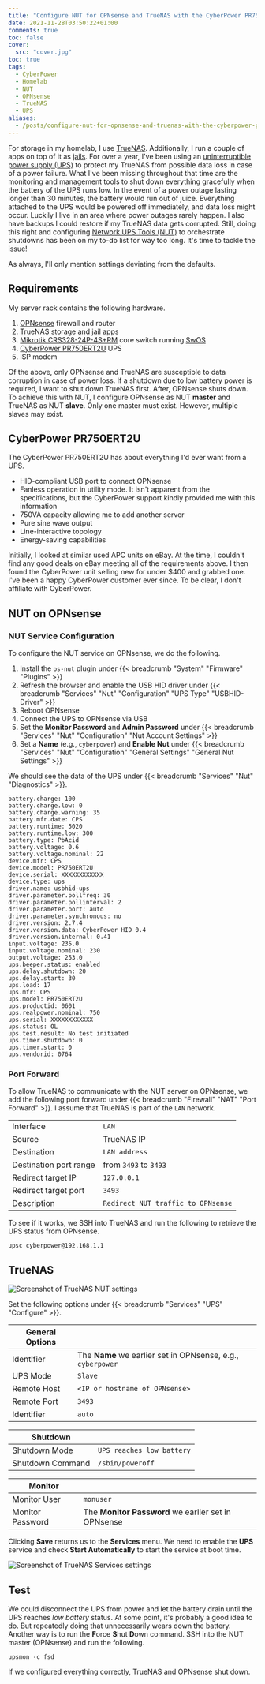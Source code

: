 ```yaml
---
title: "Configure NUT for OPNsense and TrueNAS with the CyberPower PR750ERT2U UPS"
date: 2021-11-28T03:50:22+01:00
comments: true
toc: false
cover:
  src: "cover.jpg"
toc: true
tags:
  - CyberPower
  - Homelab
  - NUT
  - OPNsense
  - TrueNAS
  - UPS
aliases:
  - /posts/configure-nut-for-opnsense-and-truenas-with-the-cyberpower-pr750ert2u-ups
---
```


For storage in my homelab, I use [TrueNAS](https://www.truenas.com/). Additionally, I run a couple of apps on top of it as [jails](https://docs.freebsd.org/en/books/handbook/jails/). For over a year, I've been using an [uninterruptible power supply (UPS)](https://en.wikipedia.org/wiki/Uninterruptible_power_supply) to protect my TrueNAS from possible data loss in case of a power failure. What I've been missing throughout that time are the monitoring and management tools to shut down everything gracefully when the battery of the UPS runs low. In the event of a power outage lasting longer than 30 minutes, the battery would run out of juice. Everything attached to the UPS would be powered off immediately, and data loss might occur. Luckily I live in an area where power outages rarely happen. I also have backups I could restore if my TrueNAS data gets corrupted. Still, doing this right and configuring [Network UPS Tools (NUT)](https://networkupstools.org/) to orchestrate shutdowns has been on my to-do list for way too long. It's time to tackle the issue!

<!--more-->

As always, I'll only mention settings deviating from the defaults.

## Requirements

My server rack contains the following hardware.

1. [OPNsense](https://opnsense.org/) firewall and router
2. TrueNAS storage and jail apps
3. [Mikrotik CRS328-24P-4S+RM](https://mikrotik.com/product/crs328_24p_4s_rm#fndtn-downloads) core switch running [SwOS](https://help.mikrotik.com/docs/pages/viewpage.action?pageId=76415036)
4. [CyberPower PR750ERT2U](https://www.cyberpower.com/global/en/product/sku/pr750ert2u) UPS
5. ISP modem

Of the above, only OPNsense and TrueNAS are susceptible to data corruption in case of power loss. If a shutdown due to low battery power is required, I want to shut down TrueNAS first. After, OPNsense shuts down. To achieve this with NUT, I configure OPNsense as NUT **master** and TrueNAS as NUT **slave**. Only one master must exist. However, multiple slaves may exist.

## CyberPower PR750ERT2U

The CyberPower PR750ERT2U has about everything I'd ever want from a UPS.

- HID-compliant USB port to connect OPNsense
- Fanless operation in utility mode. It isn't apparent from the specifications, but the CyberPower support kindly provided me with this information
- 750VA capacity allowing me to add another server
- Pure sine wave output
- Line-interactive topology
- Energy-saving capabilities

Initially, I looked at similar used APC units on eBay. At the time, I couldn't find any good deals on eBay meeting all of the requirements above. I then found the CyberPower unit selling new for under $400 and grabbed one. I've been a happy CyberPower customer ever since. To be clear, I don't affiliate with CyberPower.

## NUT on OPNsense

### NUT Service Configuration

To configure the NUT service on OPNsense, we do the following.

1. Install the `os-nut` plugin under {{< breadcrumb "System" "Firmware" "Plugins" >}}
2. Refresh the browser and enable the USB HID driver under {{< breadcrumb "Services" "Nut" "Configuration" "UPS Type" "USBHID-Driver" >}}
3. Reboot OPNsense
4. Connect the UPS to OPNsense via USB
5. Set the **Monitor Password** and **Admin Password** under {{< breadcrumb "Services" "Nut" "Configuration" "Nut Account Settings" >}}
6. Set a **Name** (e.g., `cyberpower`) and **Enable Nut** under {{< breadcrumb "Services" "Nut" "Configuration" "General Settings" "General Nut Settings" >}}

We should see the data of the UPS under {{< breadcrumb "Services" "Nut" "Diagnostics" >}}.

```text
battery.charge: 100
battery.charge.low: 0
battery.charge.warning: 35
battery.mfr.date: CPS
battery.runtime: 5020
battery.runtime.low: 300
battery.type: PbAcid
battery.voltage: 0.6
battery.voltage.nominal: 22
device.mfr: CPS
device.model: PR750ERT2U
device.serial: XXXXXXXXXXXX
device.type: ups
driver.name: usbhid-ups
driver.parameter.pollfreq: 30
driver.parameter.pollinterval: 2
driver.parameter.port: auto
driver.parameter.synchronous: no
driver.version: 2.7.4
driver.version.data: CyberPower HID 0.4
driver.version.internal: 0.41
input.voltage: 235.0
input.voltage.nominal: 230
output.voltage: 253.0
ups.beeper.status: enabled
ups.delay.shutdown: 20
ups.delay.start: 30
ups.load: 17
ups.mfr: CPS
ups.model: PR750ERT2U
ups.productid: 0601
ups.realpower.nominal: 750
ups.serial: XXXXXXXXXXXX
ups.status: OL
ups.test.result: No test initiated
ups.timer.shutdown: 0
ups.timer.start: 0
ups.vendorid: 0764
```

### Port Forward

To allow TrueNAS to communicate with the NUT server on OPNsense, we add the following port forward under {{< breadcrumb "Firewall" "NAT" "Port Forward" >}}. I assume that TrueNAS is part of the `LAN` network.

|                        |                                    |
| ---------------------- | ---------------------------------- |
| Interface              | `LAN`                              |
| Source                 | TrueNAS IP                         |
| Destination            | `LAN address`                      |
| Destination port range | from `3493` to `3493`              |
| Redirect target IP     | `127.0.0.1`                        |
| Redirect target port   | `3493`                             |
| Description            | `Redirect NUT traffic to OPNsense` |

To see if it works, we SSH into TrueNAS and run the following to retrieve the UPS status from OPNsense.

```shell
upsc cyberpower@192.168.1.1
```

## TrueNAS

![Screenshot of TrueNAS NUT settings](truenas-nut.png)

Set the following options under {{< breadcrumb "Services" "UPS" "Configure" >}}.

| General Options |                                                             |
| --------------- | ----------------------------------------------------------- |
| Identifier      | The **Name** we earlier set in OPNsense, e.g., `cyberpower` |
| UPS Mode        | `Slave`                                                     |
| Remote Host     | `<IP or hostname of OPNsense>`                              |
| Remote Port     | `3493`                                                      |
| Identifier      | `auto`                                                      |

| Shutdown         |                           |
| ---------------- | ------------------------- |
| Shutdown Mode    | `UPS reaches low battery` |
| Shutdown Command | `/sbin/poweroff`          |

| Monitor          |                                                     |
| ---------------- | --------------------------------------------------- |
| Monitor User     | `monuser`                                           |
| Monitor Password | The **Monitor Password** we earlier set in OPNsense |

Clicking **Save** returns us to the **Services** menu. We need to enable the **UPS** service and check **Start Automatically** to start the service at boot time.

![Screenshot of TrueNAS Services settings](truenas-services.png)

## Test

We could disconnect the UPS from power and let the battery drain until the UPS reaches _low battery_ status. At some point, it's probably a good idea to do. But repeatedly doing that unnecessarily wears down the battery. Another way is to run the **F**orce **S**hut **D**own command. SSH into the NUT master (OPNsense) and run the following.

```shell
upsmon -c fsd
```

If we configured everything correctly, TrueNAS and OPNsense shut down.
